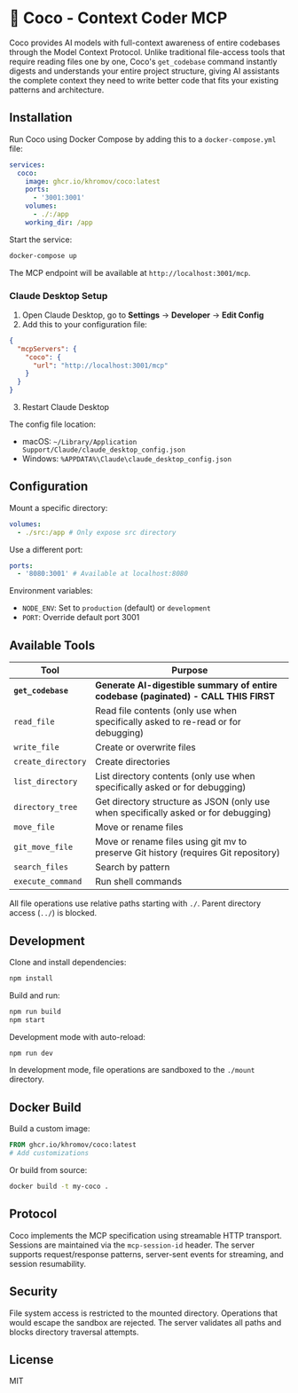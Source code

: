 # 🥥 Coco - Context Coder MCP

Coco provides AI models with full-context awareness of entire codebases through the Model Context Protocol. Unlike traditional file-access tools that require reading files one by one, Coco's `get_codebase` command instantly digests and understands your entire project structure, giving AI assistants the complete context they need to write better code that fits your existing patterns and architecture.

## Installation

Run Coco using Docker Compose by adding this to a `docker-compose.yml` file:

```yaml
services:
  coco:
    image: ghcr.io/khromov/coco:latest
    ports:
      - '3001:3001'
    volumes:
      - ./:/app
    working_dir: /app
```

Start the service:

```bash
docker-compose up
```

The MCP endpoint will be available at `http://localhost:3001/mcp`.

### Claude Desktop Setup

1. Open Claude Desktop, go to **Settings** → **Developer** → **Edit Config**
2. Add this to your configuration file:

```json
{
  "mcpServers": {
    "coco": {
      "url": "http://localhost:3001/mcp"
    }
  }
}
```

3. Restart Claude Desktop

The config file location:

- macOS: `~/Library/Application Support/Claude/claude_desktop_config.json`
- Windows: `%APPDATA%\Claude\claude_desktop_config.json`

## Configuration

Mount a specific directory:

```yaml
volumes:
  - ./src:/app # Only expose src directory
```

Use a different port:

```yaml
ports:
  - '8080:3001' # Available at localhost:8080
```

Environment variables:

- `NODE_ENV`: Set to `production` (default) or `development`
- `PORT`: Override default port 3001

## Available Tools

| Tool                | Purpose                                                                                          |
| ------------------- | ------------------------------------------------------------------------------------------------ |
| **`get_codebase`**  | **Generate AI-digestible summary of entire codebase (paginated) - CALL THIS FIRST**              |
| `read_file`         | Read file contents (only use when specifically asked to re-read or for debugging)                |
| `write_file`        | Create or overwrite files                                                                        |
| `create_directory`  | Create directories                                                                               |
| `list_directory`    | List directory contents (only use when specifically asked or for debugging)                      |
| `directory_tree`    | Get directory structure as JSON (only use when specifically asked or for debugging)              |
| `move_file`         | Move or rename files                                                                             |
| `git_move_file`     | Move or rename files using git mv to preserve Git history (requires Git repository)              |
| `search_files`      | Search by pattern                                                                                |
| `execute_command`   | Run shell commands                                                                               |

All file operations use relative paths starting with `./`. Parent directory access (`../`) is blocked.

## Development

Clone and install dependencies:

```bash
npm install
```

Build and run:

```bash
npm run build
npm start
```

Development mode with auto-reload:

```bash
npm run dev
```

In development mode, file operations are sandboxed to the `./mount` directory.

## Docker Build

Build a custom image:

```dockerfile
FROM ghcr.io/khromov/coco:latest
# Add customizations
```

Or build from source:

```bash
docker build -t my-coco .
```

## Protocol

Coco implements the MCP specification using streamable HTTP transport. Sessions are maintained via the `mcp-session-id` header. The server supports request/response patterns, server-sent events for streaming, and session resumability.

## Security

File system access is restricted to the mounted directory. Operations that would escape the sandbox are rejected. The server validates all paths and blocks directory traversal attempts.

## License

MIT
